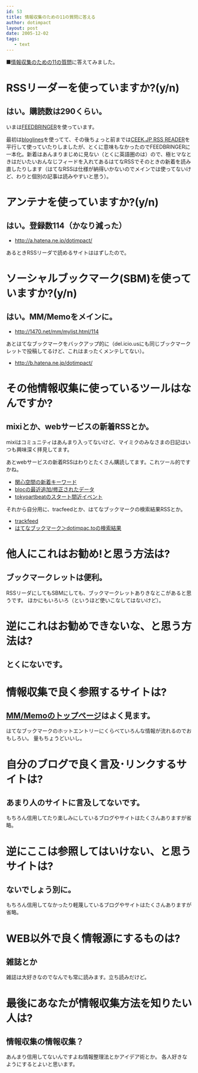 ```yaml
---
id: 53
title: 情報収集のための11の質問に答える
author: dotimpact
layout: post
date: 2005-12-02
tags:
   - text
---
```

■[情報収集のための11の質問][1]に答えてみました。

# RSSリーダーを使っていますか?(y/n)

## はい。購読数は290くらい。

いまは[FEEDBRINGER][2]を使っています。

最初は[bloglines][3]を使ってて、その後ちょっと前までは[CEEK.JP RSS READER][4]を平行して使っていたりしましたが、とくに意味もなかったのでFEEDBRINGERに一本化。新着はあんまりまじめに見ない（とくに英語圏のは）ので、極ヒマなときはだいたいおんなじフィードを入れてあるはてなRSSでそのときの新着を読み直したりします（はてなRSSは仕様が納得いかないのでメインでは使ってないけど、わりと個別の記事は読みやすいと思う）。

# アンテナを使っていますか?(y/n)

## はい。登録数114（かなり減った）

  * <http://a.hatena.ne.jp/dotimpact/>

あるときRSSリーダで読めるサイトははずしたので。

# ソーシャルブックマーク(SBM)を使っていますか?(y/n)

## はい。MM/Memoをメインに。

  * <http://1470.net/mm/mylist.html/114>

あとはてなブックマークをバックアップ的に（del.icio.usにも同じブックマークレットで投稿してるけど、これはまったくメンテしてない）。

  * <http://b.hatena.ne.jp/dotimpact/>

# その他情報収集に使っているツールはなんですか?

## mixiとか、webサービスの新着RSSとか。

mixiはコミュニティはあんまり入ってないけど、マイミクのみなさまの日記はいつも興味深く拝見してます。

あとwebサービスの新着RSSはわりとたくさん購読してます。これツール的ですかね。

  * [関心空間の新着キーワード][5]
  * [blocの最近追加/修正されたデータ][6]
  * [tokyoartbeatのスタート間近イベント][7]

それから自分用に、tracfeedとか、はてなブックマークの検索結果RSSとか。

  * [trackfeed][8]
  * [はてなブックマーク＞dotimpac.toの検索結果][9]

# 他人にこれはお勧め!と思う方法は?

## ブックマークレットは便利。

RSSリーダにしてもSBMにしても、ブックマークレットありきなとこがあると思うです。 ほかにもいろいろ（というほど使いこなしてはないけど）。

# 逆にこれはお勧めできないな、と思う方法は?

## とくにないです。

# 情報収集で良く参照するサイトは?

## [MM/Memoのトップページ][10]はよく見ます。

はてなブックマークのホットエントリーにくらべていろんな情報が流れるのでおもしろい。 量もちょうどいいし。

# 自分のブログで良く言及･リンクするサイトは?

## あまり人のサイトに言及してないです。

もちろん信用してたり楽しみにしているブログやサイトはたくさんありますが省略。

# 逆にここは参照してはいけない、と思うサイトは?

## ないでしょう別に。

もちろん信用してなかったり軽蔑しているブログやサイトはたくさんありますが省略。

# WEB以外で良く情報源にするものは?

## 雑誌とか

雑誌は大好きなのでなんでも常に読みます。立ち読みだけど。

# 最後にあなたが情報収集方法を知りたい人は?

## 情報収集の情報収集？

あんまり信用してないんですよね情報整理法とかアイデア術とか。 各人好きなようにするとよいと思います。

 [1]: http://d.hatena.ne.jp/tomozo3/20051130/1133334916
 [2]: http://feedbringer.net/
 [3]: http://bloglines.com/
 [4]: http://labs.ceek.jp/rss2/
 [5]: http://www.kanshin.com/
 [6]: http://bloc.jp/
 [7]: http://tokyoartbeat.com/
 [8]: http://trackfeed.com/
 [9]: http://b.hatena.ne.jp/search?word=dotimpac.to&x=0&y=0
 [10]: http://1470.net/mm
